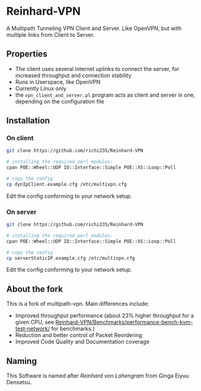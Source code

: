# Reinhard-VPN

A Multipath Tunneling VPN Client and Server. 
Like OpenVPN, but with multiple links from Client to Server.

## Properties 

 * The client uses several internet uplinks to connect the server, for increased throughput and connection stability
 * Runs in Userspace, like OpenVPN
 * Currently Linux only
 * the ```vpn_client_and_server.pl``` program acts as client and server in one, depending on the configuration file

## Installation

### On client
```bash
git clone https://github.com/richi235/Reinhard-VPN

# installing the required perl modules:
cpan POE::Wheel::UDP IO::Interface::Simple POE::XS::Loop::Poll

# copy the config
cp dynIpClient.example.cfg /etc/multivpn.cfg
```
Edit the config conforming to your network setup.

### On server 
```bash
git clone https://github.com/richi235/Reinhard-VPN

# installing the required perl modules:
cpan POE::Wheel::UDP IO::Interface::Simple POE::XS::Loop::Poll

# copy the config
cp serverStaticIP.example.cfg /etc/multivpn.cfg
```
Edit the config conforming to your network setup.

## About the fork
This is a fork of multipath-vpn. Main differences include:
  * Improved throughput performance (about 23% higher throughput for a given CPU, see [Reinhard-VPN/Benchmarks/performance-bench-kvm-test-network/](Reinhard-VPN/Benchmarks/performance-bench-kvm-test-network/
) for benchmarks.)
  * Reduction and better control of Packet Reordering
  * Improved Code Quality and Documentation coverage

## Naming
This Software is named after *Reinhard von Lohengram* from Ginga Eiyuu Densetsu.
